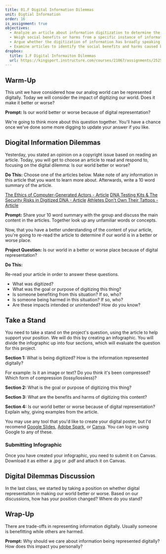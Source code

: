 ```yaml
---
title: 01.F Digital Information Dilemmas
unit: Digtial Information
order: 16
is_assignment: true
objectives:
  - Analyze an article about information digitization to determine the information being digitized and the initial goal or purpose.
  - Weigh social benefits or harms from a specific instance of information digitization
  - Argue whether the digitization of information has broadly speaking improved or damaged society
  - Examine articles to identify the social benefits and harms caused by information digitization
dropbox:
  title: 1.F Digital Informaiton Dilemmas
  url: https://kingsport.instructure.com/courses/21067/assignments/252552
---
```


## Warm-Up

This unit we have considered how our analog world can be represented digitally. Today we will consider the impact of digitizing our world. Does it make it better or worse?

**Prompt:** Is our world better or worse because of digital representation?

We're going to think more about this question together. You'll have a chance once we've done some more digging to update your answer if you like.

## Diogital Information Dilemmas

Yesterday, you stated an opinion on a copyright issue based on reading an article. Today, you will get to choose an article to read and respond to, focusing on the digital dilemma: Is our world better or worse?

**Do This:** Choose one of the articles below. Make note of any information in this article that you want to learn more about. Afterwards, write a 10 word summary of the article.

[The Ethics of Computer-Generated Actors - Article](https://mediaethicsinitiative.org/2019/02/13/the-ethics-of-computer-generated-actors/)
[DNA Testing Kits & The Security Risks in Digitized DNA - Article](https://www.bleepingcomputer.com/news/security/dna-testing-kits-and-the-security-risks-in-digitized-dna/)
[Athletes Don't Own Their Tattoos - Article](https://www.todayonline.com/world/athletes-dont-own-their-tattoos-thats-problem-video-game-developers)

**Prompt:** Share your 10 word summary with the group and discuss the main content in the articles. Together look up any unfamiliar words or concepts.

Now, that you have a better understanding of the content of your article, you're going to re-read the article to determine if our world is in a better or worse place.

**Project Question:** Is our world in a better or worse place because of digital representation?

**Do This:**

Re-read your article in order to answer these questions.

- What was digitized?
- What was the goal or purpose of digitizing this thing?
- Is someone benefiting from this situation? If so, who?
- Is someone being harmed in this situation? If so, who?
- Are these impacts intended or unintended? How do you know?

## Take a Stand

You need to take a stand on the project's question, using the article to help support your position. We will do this by creating an infographic. You will divide the infographic up into four sections, which will evaluate the question for this project.

**Section 1:** What is being digitized? How is the information represented digitally?

For example: Is it an image or text? Do you think it's been compressed? Which form of compression (lossy/lossless)?

**Section 2:** What is the goal or purpose of digitizing this thing?

**Section 3:** What are the benefits and harms of digitizing this content?

**Section 4:** Is our world better or worse because of digital representation? Explain why, giving examples from the article.

You may use any tool that you'd like to create your digital poster, but I'd recomend [Google Slides](https://slides.google.com), [Adobe Spark](https://spark.adobe.com/), or [Canva](https://www.canva.com/). You can log in using Google to any of these.

### Submitting Infographic

Once you have created your infographic, you need to submit it on Canvas. Download it as either a .jpg or .pdf and attach it on Canvas.

## Digital Dilemmas Discussion

In the last class, we started by taking a position on whether digital representaiton in making our world better or worse. Based on our discussions, how has your position changed? Where do you stand?

## Wrap-Up

There are trade-offs in representing information digitally. Usually someone is benefitting while others are harmed.

**Prompt:** Why should we care about information being represented digitally? How does this impact you personally?
